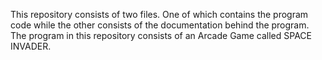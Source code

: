 This repository consists of two files. One of which contains the program code while the other consists of the documentation behind the program.
The program in this repository consists of an Arcade Game called SPACE INVADER. 